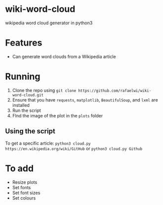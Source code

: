 # wiki-word-cloud
wikipedia word cloud generator in python3

# Features
- Can generate word clouds from a Wikipedia article


# Running
1. Clone the repo using `git clone https://github.com/rafaelwi/wiki-word-cloud.git`
2. Ensure that you have `requests`, `matplotlib`, `BeautifulSoup`, and `lxml` are installed
3. Run the script
4. FInd the image of the plot in the `plots` folder

## Using the script
To get a specific article:
`python3 cloud.py https://en.wikipedia.org/wiki/GitHub` or
`python3 cloud.py Github`

# To add
- Resize plots
- Set fonts
- Set font sizes
- Set colours


